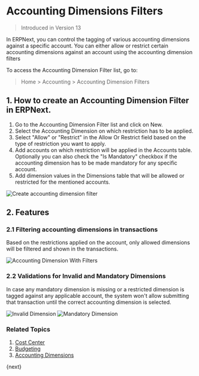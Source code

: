 <!-- add-breadcrumbs -->
# Accounting Dimensions Filters

> Introduced in Version 13

In ERPNext, you can control the tagging of various accounting dimensions against a specific account.
You can either allow or restrict certain accounting dimensions against an account using the accounting dimension filters

To access the Accounting Dimension Filter list, go to:
> Home > Accounting > Accounting Dimension Filters

## 1. How to create an Accounting Dimension Filter in ERPNext.

1. Go to the Accounting Dimension Filter list and click on New.
1. Select the Accounting Dimension on which restriction has to be applied.
1. Select "Allow" or "Restrict" in the Allow Or Restrict field based on the type of restriction you want to apply.
1. Add accounts on which restriction will be applied in the Accounts table. Optionally you can also check the "Is Mandatory" checkbox if the accounting dimension has to be made mandatory for any specific account.
1. Add dimension values in the Dimensions table that will be allowed or restricted for the mentioned accounts.

<img alt="Create accounting dimension filter" class="screenshot" src="{{docs_base_url}}/v13/assets/img/accounts/accounting-dimension-filter.png">


## 2. Features

### 2.1 Filtering accounting dimensions in transactions

Based on the restrictions applied on the account, only allowed dimensions will be filtered and shown in the transactions.

![Accounting Dimension With Filters](/docs/v13/assets/img/accounts/accounting-dimension-with-filters.png)

### 2.2 Validations for Invalid and Mandatory Dimensions

In case any mandatory dimension is missing or a restricted dimension is tagged against any applicable account, the system won't allow submitting that transaction until the correct accounting dimension is selected.

<img alt="Invalid Dimension" class="screenshot" src="{{docs_base_url}}/v13/assets/img/accounts/invalid-dimension.png">

<img alt="Mandatory Dimension" class="screenshot" src="{{docs_base_url}}/v13/assets/img/accounts/mandatory-dimension.png">


### Related Topics
1. [Cost Center](/docs/v13/user/manual/en/accounts/cost-center)
1. [Budgeting](/docs/v13/user/manual/en/accounts/budgeting)
1. [Accounting Dimensions](/docs/v13/user/manual/en/accounts/accounting-dimensions)

{next}
